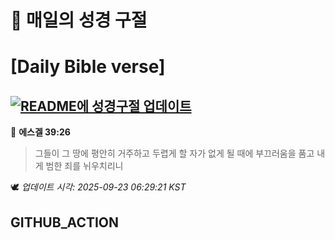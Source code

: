 # 🙏 매일의 성경 구절
# [Daily Bible verse]
## [![README에 성경구절 업데이트](https://github.com/DONGSUKA/first_test/actions/workflows/update-readme-bible.yml/badge.svg)](https://github.com/DONGSUKA/first_test/actions/workflows/update-readme-bible.yml)
<!-- START_BIBLE_VERSE -->
📖 **에스겔 39:26**
> 그들이 그 땅에 평안히 거주하고 두렵게 할 자가 없게 될 때에 부끄러움을 품고 내게 범한 죄를 뉘우치리니

🕊️ _업데이트 시각: 2025-09-23 06:29:21 KST_
  <!-- END_BIBLE_VERSE -->
## GITHUB_ACTION
